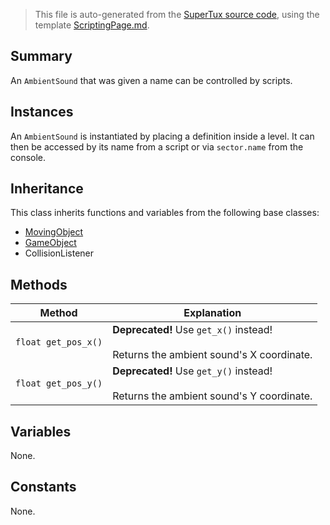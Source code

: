 > This file is auto-generated from the [SuperTux source code](https://github.com/SuperTux/supertux/tree/master/src), using the template [ScriptingPage.md](https://github.com/SuperTux/wiki/tree/master/templates/ScriptingPage.md).

Summary
-------

An `AmbientSound` that was given a name can be controlled by scripts.

Instances
--------

An `AmbientSound` is instantiated by placing a definition inside a level. It can then be accessed by its name from a script or via `sector.name` from the console. 

Inheritance
--------

This class inherits functions and variables from the following base classes:
* [MovingObject](https://github.com/SuperTux/supertux/wiki/ScriptingMovingObject)
* [GameObject](https://github.com/SuperTux/supertux/wiki/ScriptingGameObject)
* CollisionListener


Methods
-------

Method | Explanation
-------|-------
`float get_pos_x()` | **Deprecated!** Use `get_x()` instead! <br /><br />Returns the ambient sound's X coordinate.
`float get_pos_y()` | **Deprecated!** Use `get_y()` instead! <br /><br />Returns the ambient sound's Y coordinate.


Variables
---------

None.

Constants
---------

None.
